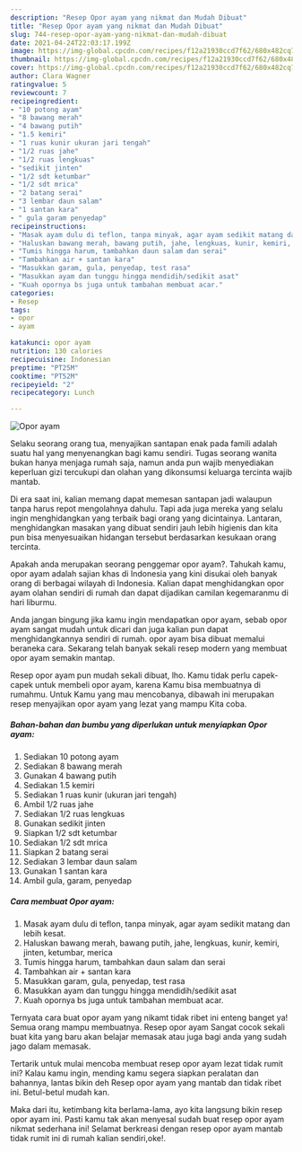 ```yaml
---
description: "Resep Opor ayam yang nikmat dan Mudah Dibuat"
title: "Resep Opor ayam yang nikmat dan Mudah Dibuat"
slug: 744-resep-opor-ayam-yang-nikmat-dan-mudah-dibuat
date: 2021-04-24T22:03:17.199Z
image: https://img-global.cpcdn.com/recipes/f12a21930ccd7f62/680x482cq70/opor-ayam-foto-resep-utama.jpg
thumbnail: https://img-global.cpcdn.com/recipes/f12a21930ccd7f62/680x482cq70/opor-ayam-foto-resep-utama.jpg
cover: https://img-global.cpcdn.com/recipes/f12a21930ccd7f62/680x482cq70/opor-ayam-foto-resep-utama.jpg
author: Clara Wagner
ratingvalue: 5
reviewcount: 7
recipeingredient:
- "10 potong ayam"
- "8 bawang merah"
- "4 bawang putih"
- "1.5 kemiri"
- "1 ruas kunir ukuran jari tengah"
- "1/2 ruas jahe"
- "1/2 ruas lengkuas"
- "sedikit jinten"
- "1/2 sdt ketumbar"
- "1/2 sdt mrica"
- "2 batang serai"
- "3 lembar daun salam"
- "1 santan kara"
- " gula garam penyedap"
recipeinstructions:
- "Masak ayam dulu di teflon, tanpa minyak, agar ayam sedikit matang dan lebih kesat."
- "Haluskan bawang merah, bawang putih, jahe, lengkuas, kunir, kemiri, jinten, ketumbar, merica"
- "Tumis hingga harum, tambahkan daun salam dan serai"
- "Tambahkan air + santan kara"
- "Masukkan garam, gula, penyedap, test rasa"
- "Masukkan ayam dan tunggu hingga mendidih/sedikit asat"
- "Kuah opornya bs juga untuk tambahan membuat acar."
categories:
- Resep
tags:
- opor
- ayam

katakunci: opor ayam 
nutrition: 130 calories
recipecuisine: Indonesian
preptime: "PT25M"
cooktime: "PT52M"
recipeyield: "2"
recipecategory: Lunch

---
```



![Opor ayam](https://img-global.cpcdn.com/recipes/f12a21930ccd7f62/680x482cq70/opor-ayam-foto-resep-utama.jpg)

Selaku seorang orang tua, menyajikan santapan enak pada famili adalah suatu hal yang menyenangkan bagi kamu sendiri. Tugas seorang  wanita bukan hanya menjaga rumah saja, namun anda pun wajib menyediakan keperluan gizi tercukupi dan olahan yang dikonsumsi keluarga tercinta wajib mantab.

Di era  saat ini, kalian memang dapat memesan santapan jadi walaupun tanpa harus repot mengolahnya dahulu. Tapi ada juga mereka yang selalu ingin menghidangkan yang terbaik bagi orang yang dicintainya. Lantaran, menghidangkan masakan yang dibuat sendiri jauh lebih higienis dan kita pun bisa menyesuaikan hidangan tersebut berdasarkan kesukaan orang tercinta. 



Apakah anda merupakan seorang penggemar opor ayam?. Tahukah kamu, opor ayam adalah sajian khas di Indonesia yang kini disukai oleh banyak orang di berbagai wilayah di Indonesia. Kalian dapat menghidangkan opor ayam olahan sendiri di rumah dan dapat dijadikan camilan kegemaranmu di hari liburmu.

Anda jangan bingung jika kamu ingin mendapatkan opor ayam, sebab opor ayam sangat mudah untuk dicari dan juga kalian pun dapat menghidangkannya sendiri di rumah. opor ayam bisa dibuat memalui beraneka cara. Sekarang telah banyak sekali resep modern yang membuat opor ayam semakin mantap.

Resep opor ayam pun mudah sekali dibuat, lho. Kamu tidak perlu capek-capek untuk membeli opor ayam, karena Kamu bisa membuatnya di rumahmu. Untuk Kamu yang mau mencobanya, dibawah ini merupakan resep menyajikan opor ayam yang lezat yang mampu Kita coba.

<!--inarticleads1-->

##### Bahan-bahan dan bumbu yang diperlukan untuk menyiapkan Opor ayam:

1. Sediakan 10 potong ayam
1. Sediakan 8 bawang merah
1. Gunakan 4 bawang putih
1. Sediakan 1.5 kemiri
1. Sediakan 1 ruas kunir (ukuran jari tengah)
1. Ambil 1/2 ruas jahe
1. Sediakan 1/2 ruas lengkuas
1. Gunakan sedikit jinten
1. Siapkan 1/2 sdt ketumbar
1. Sediakan 1/2 sdt mrica
1. Siapkan 2 batang serai
1. Sediakan 3 lembar daun salam
1. Gunakan 1 santan kara
1. Ambil  gula, garam, penyedap




<!--inarticleads2-->

##### Cara membuat Opor ayam:

1. Masak ayam dulu di teflon, tanpa minyak, agar ayam sedikit matang dan lebih kesat.
1. Haluskan bawang merah, bawang putih, jahe, lengkuas, kunir, kemiri, jinten, ketumbar, merica
1. Tumis hingga harum, tambahkan daun salam dan serai
1. Tambahkan air + santan kara
1. Masukkan garam, gula, penyedap, test rasa
1. Masukkan ayam dan tunggu hingga mendidih/sedikit asat
1. Kuah opornya bs juga untuk tambahan membuat acar.




Ternyata cara buat opor ayam yang nikamt tidak ribet ini enteng banget ya! Semua orang mampu membuatnya. Resep opor ayam Sangat cocok sekali buat kita yang baru akan belajar memasak atau juga bagi anda yang sudah jago dalam memasak.

Tertarik untuk mulai mencoba membuat resep opor ayam lezat tidak rumit ini? Kalau kamu ingin, mending kamu segera siapkan peralatan dan bahannya, lantas bikin deh Resep opor ayam yang mantab dan tidak ribet ini. Betul-betul mudah kan. 

Maka dari itu, ketimbang kita berlama-lama, ayo kita langsung bikin resep opor ayam ini. Pasti kamu tak akan menyesal sudah buat resep opor ayam nikmat sederhana ini! Selamat berkreasi dengan resep opor ayam mantab tidak rumit ini di rumah kalian sendiri,oke!.

